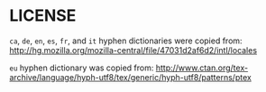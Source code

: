# LICENSE #

`ca`, `de`, `en`, `es`, `fr`, and `it` hyphen dictionaries were copied from:
http://hg.mozilla.org/mozilla-central/file/47031d2af6d2/intl/locales

`eu` hyphen dictionary was copied from:
http://www.ctan.org/tex-archive/language/hyph-utf8/tex/generic/hyph-utf8/patterns/ptex
